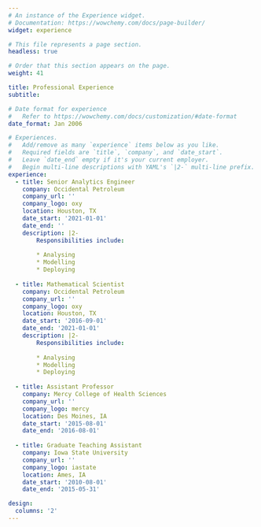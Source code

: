 ```yaml
---
# An instance of the Experience widget.
# Documentation: https://wowchemy.com/docs/page-builder/
widget: experience

# This file represents a page section.
headless: true

# Order that this section appears on the page.
weight: 41

title: Professional Experience
subtitle:

# Date format for experience
#   Refer to https://wowchemy.com/docs/customization/#date-format
date_format: Jan 2006

# Experiences.
#   Add/remove as many `experience` items below as you like.
#   Required fields are `title`, `company`, and `date_start`.
#   Leave `date_end` empty if it's your current employer.
#   Begin multi-line descriptions with YAML's `|2-` multi-line prefix.
experience:
  - title: Senior Analytics Engineer
    company: Occidental Petroleum
    company_url: ''
    company_logo: oxy
    location: Houston, TX
    date_start: '2021-01-01'
    date_end: ''
    description: |2-
        Responsibilities include:
        
        * Analysing
        * Modelling
        * Deploying
        
  - title: Mathematical Scientist
    company: Occidental Petroleum 
    company_url: ''
    company_logo: oxy
    location: Houston, TX
    date_start: '2016-09-01'
    date_end: '2021-01-01'
    description: |2-
        Responsibilities include:
        
        * Analysing
        * Modelling
        * Deploying
      
  - title: Assistant Professor
    company: Mercy College of Health Sciences
    company_url: ''
    company_logo: mercy
    location: Des Moines, IA
    date_start: '2015-08-01'
    date_end: '2016-08-01'
    
  - title: Graduate Teaching Assistant
    company: Iowa State University
    company_url: ''
    company_logo: iastate
    location: Ames, IA
    date_start: '2010-08-01'
    date_end: '2015-05-31'

design:
  columns: '2'
---
```

